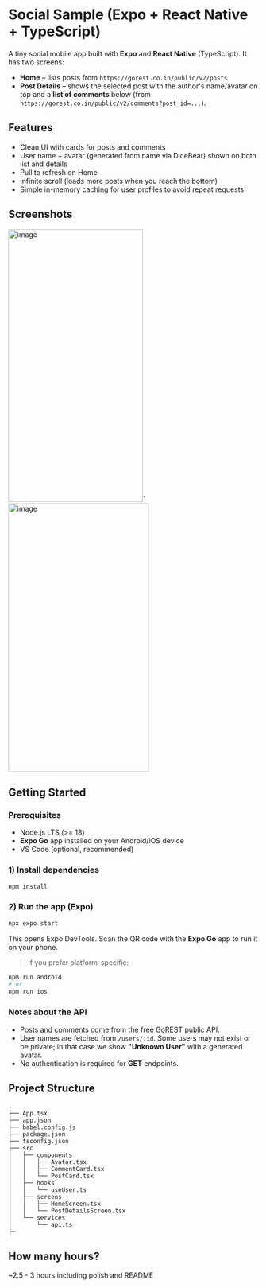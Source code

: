 # Social Sample (Expo + React Native + TypeScript)

A tiny social mobile app built with **Expo** and **React Native** (TypeScript). It has two screens:

- **Home** – lists posts from `https://gorest.co.in/public/v2/posts`
- **Post Details** – shows the selected post with the author's name/avatar on top and a **list of comments** below (from `https://gorest.co.in/public/v2/comments?post_id=...`).

## Features
- Clean UI with cards for posts and comments
- User name + avatar (generated from name via DiceBear) shown on both list and details
- Pull to refresh on Home
- Infinite scroll (loads more posts when you reach the bottom)
- Simple in-memory caching for user profiles to avoid repeat requests

## Screenshots
<img width="271" height="548" alt="image" src="https://github.com/user-attachments/assets/b510166d-65bb-4396-9b8d-e64ea10d8a9e" />`
<img width="283" height="540" alt="image" src="https://github.com/user-attachments/assets/25720679-c0d0-4a37-95d7-4af7c04fde6e" />


## Getting Started

### Prerequisites
- Node.js LTS (>= 18)
- **Expo Go** app installed on your Android/iOS device
- VS Code (optional, recommended)

### 1) Install dependencies
```bash
npm install
```

### 2) Run the app (Expo)
```bash
npx expo start
```
This opens Expo DevTools. Scan the QR code with the **Expo Go** app to run it on your phone.

> If you prefer platform-specific:
```bash
npm run android
# or
npm run ios
```


### Notes about the API
- Posts and comments come from the free GoREST public API.
- User names are fetched from `/users/:id`. Some users may not exist or be private; in that case we show **"Unknown User"** with a generated avatar.
- No authentication is required for **GET** endpoints.

## Project Structure
```text
.
├── App.tsx
├── app.json
├── babel.config.js
├── package.json
├── tsconfig.json
├── src
│   ├── components
│   │   ├── Avatar.tsx
│   │   ├── CommentCard.tsx
│   │   └── PostCard.tsx
│   ├── hooks
│   │   └── useUser.ts
│   ├── screens
│   │   ├── HomeScreen.tsx
│   │   └── PostDetailsScreen.tsx
│   └── services
│       └── api.ts
├─
```

## How many hours?
~2.5 - 3 hours including polish and README


